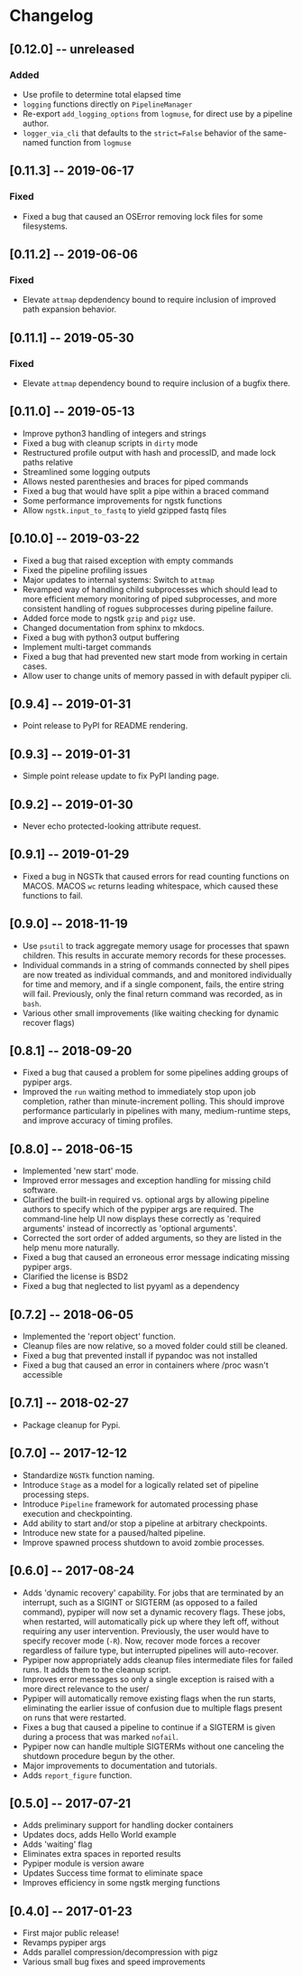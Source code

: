 # Changelog

## [0.12.0] -- unreleased
### Added
- Use profile to determine total elapsed time
- `logging` functions directly on `PipelineManager`
- Re-export `add_logging_options` from `logmuse`, for direct use by a pipeline author.
- `logger_via_cli` that defaults to the `strict=False` behavior of the same-named function from `logmuse`

## [0.11.3] -- 2019-06-17
### Fixed
- Fixed a bug that caused an OSError removing lock files for some filesystems.

## [0.11.2] -- 2019-06-06
### Fixed
- Elevate `attmap` depdendency bound to require inclusion of improved path expansion behavior.

## [0.11.1] -- 2019-05-30
### Fixed
- Elevate `attmap` dependency bound to require inclusion of a bugfix there.

## [0.11.0] -- 2019-05-13
- Improve python3 handling of integers and strings
- Fixed a bug with cleanup scripts in `dirty` mode
- Restructured profile output with hash and processID, and made lock paths relative
- Streamlined some logging outputs
- Allows nested parenthesies and braces for piped commands
- Fixed a bug that would have split a pipe within a braced command
- Some performance improvements for ngstk functions
- Allow `ngstk.input_to_fastq` to yield gzipped fastq files

## [0.10.0] -- 2019-03-22
- Fixed a bug that raised exception with empty commands
- Fixed the pipeline profiling issues
- Major updates to internal systems: Switch to `attmap`
- Revamped way of handling child subprocesses which should lead to more
efficient memory monitoring of piped subprocesses, and more consistent
handling of rogues subprocesses during pipeline failure.
- Added force mode to ngstk `gzip` and `pigz` use.
- Changed documentation from sphinx to mkdocs.
- Fixed a bug with python3 output buffering
- Implement multi-target commands
- Fixed a bug that had prevented new start mode from working in certain cases.
- Allow user to change units of memory passed in with default pypiper cli.

## [0.9.4] -- 2019-01-31

- Point release to PyPI for README rendering.

## [0.9.3] -- 2019-01-31

- Simple point release update to fix PyPI landing page.

## [0.9.2] -- 2019-01-30

- Never echo protected-looking attribute request.

## [0.9.1] -- 2019-01-29

- Fixed a bug in NGSTk that caused errors for read counting functions on 
MACOS. MACOS `wc` returns leading whitespace, which caused these functions
to fail.

## [0.9.0] -- 2018-11-19

- Use `psutil` to track aggregate memory usage for processes that spawn
children. This results in accurate memory records for these processes.
- Individual commands in a string of commands connected by shell pipes are
now treated as individual commands, and and monitored individually for
time and memory, and if a single component, fails, the entire string will
fail. Previously, only the final return command was recorded, as in `bash`.
- Various other small improvements (like waiting checking for dynamic recover
flags)


## [0.8.1] -- 2018-09-20

- Fixed a bug that caused a problem for some pipelines adding groups of pypiper args.
- Improved the `run` waiting method to immediately stop upon job
  completion, rather than minute-increment polling. This should improve
  performance particularly in pipelines with many, medium-runtime steps, and
  improve accuracy of timing profiles.


## [0.8.0] -- 2018-06-15

- Implemented 'new start' mode.
- Improved error messages and exception handling for missing child software.
- Clarified the built-in required vs. optional args by allowing pipeline authors to specify which of the pypiper args are required. The command-line help UI now displays these correctly as 'required arguments' instead of incorrectly as 'optional arguments'.
- Corrected the sort order of added arguments, so they are listed in the help menu more naturally.
- Fixed a bug that caused an erroneous error message indicating missing pypiper args.
- Clarified the license is BSD2
- Fixed a bug that neglected to list pyyaml as a dependency

## [0.7.2] -- 2018-06-05

- Implemented the 'report object' function.
- Cleanup files are now relative, so a moved folder could still be cleaned.
- Fixed a bug that prevented install if pypandoc was not installed
- Fixed a bug that caused an error in containers where /proc wasn't accessible


## [0.7.1] -- 2018-02-27

- Package cleanup for Pypi.

## [0.7.0] -- 2017-12-12

- Standardize `NGSTk` function naming.
- Introduce `Stage` as a model for a logically related set of pipeline processing steps.
- Introduce `Pipeline` framework for automated processing phase execution and checkpointing.
- Add ability to start and/or stop a pipeline at arbitrary checkpoints.
- Introduce new state for a paused/halted pipeline.
- Improve spawned process shutdown to avoid zombie processes.

## [0.6.0] -- 2017-08-24

- Adds 'dynamic recovery' capability. For jobs that are terminated by an interrupt, such as a SIGINT or SIGTERM (as opposed to a failed command), pypiper will now set a dynamic recovery flags. These jobs, when restarted, will automatically pick up where they left off, without requiring any user intervention. Previously, the user would have to specify recover mode (`-R`). Now, recover mode forces a recover regardless of failure type, but interrupted pipelines will auto-recover.
- Pypiper now appropriately adds cleanup files intermediate files for failed runs. It adds them to the cleanup script.
- Improves error messages so only a single exception is raised with a more direct relevance to the user/
- Pypiper will automatically remove existing flags when the run starts, eliminating the earlier issue of confusion due to multiple flags present on runs that were restarted.
- Fixes a bug that caused a pipeline to continue if a SIGTERM is given during a process that was marked `nofail`.
- Pypiper now can handle multiple SIGTERMs without one canceling the shutdown procedure begun by the other.
- Major improvements to documentation and tutorials.
- Adds `report_figure` function.

## [0.5.0] -- 2017-07-21

- Adds preliminary support for handling docker containers
- Updates docs, adds Hello World example
- Adds 'waiting' flag
- Eliminates extra spaces in reported results
- Pypiper module is version aware
- Updates Success time format to eliminate space
- Improves efficiency in some ngstk merging functions

## [0.4.0] -- 2017-01-23

- First major public release!
- Revamps pypiper args
- Adds parallel compression/decompression with pigz
- Various small bug fixes and speed improvements
